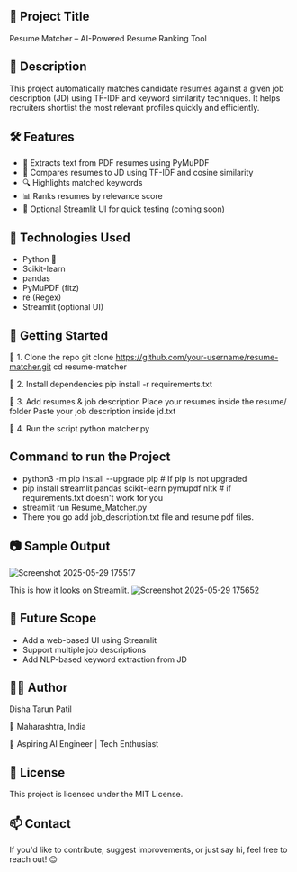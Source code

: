 ## 🧠 Project Title
Resume Matcher – AI-Powered Resume Ranking Tool

## 📌 Description
This project automatically matches candidate resumes against a given job description (JD) using TF-IDF and keyword similarity techniques. It helps recruiters shortlist the most relevant profiles quickly and efficiently.

## 🛠️ Features
- 📄 Extracts text from PDF resumes using PyMuPDF
- 🤖 Compares resumes to JD using TF-IDF and cosine similarity
- 🔍 Highlights matched keywords
- 📊 Ranks resumes by relevance score
- 🧪 Optional Streamlit UI for quick testing (coming soon)

## 🔧 Technologies Used
- Python 🐍
- Scikit-learn
- pandas
- PyMuPDF (fitz)
- re (Regex)
- Streamlit (optional UI)

## 🚀 Getting Started
🔹 1. Clone the repo
git clone https://github.com/your-username/resume-matcher.git
cd resume-matcher

🔹 2. Install dependencies
pip install -r requirements.txt

🔹 3. Add resumes & job description
Place your resumes inside the resume/ folder
Paste your job description inside jd.txt

🔹 4. Run the script
python matcher.py

## Command to run the Project
- python3 -m pip install --upgrade pip  # If pip is not upgraded
- pip install streamlit pandas scikit-learn pymupdf nltk # if requirements.txt doesn't work for you
- streamlit run Resume_Matcher.py
- There you go add job_description.txt file and resume.pdf files. 

## 📷 Sample Output
![Screenshot 2025-05-29 175517](https://github.com/user-attachments/assets/fc7aeea3-07a2-4867-afcf-26dac7f45913)

This is how it looks on Streamlit.
![Screenshot 2025-05-29 175652](https://github.com/user-attachments/assets/502a4bbf-65ea-4e7e-b3a4-6118f474bf00)


## 🎯 Future Scope
- Add a web-based UI using Streamlit
- Support multiple job descriptions
- Add NLP-based keyword extraction from JD

## 🙋‍♂️ Author
Disha Tarun Patil

📍 Maharashtra, India

🎯 Aspiring AI Engineer | Tech Enthusiast

## 📄 License
This project is licensed under the MIT License.

## 📫 Contact
If you'd like to contribute, suggest improvements, or just say hi, feel free to reach out! 😊

